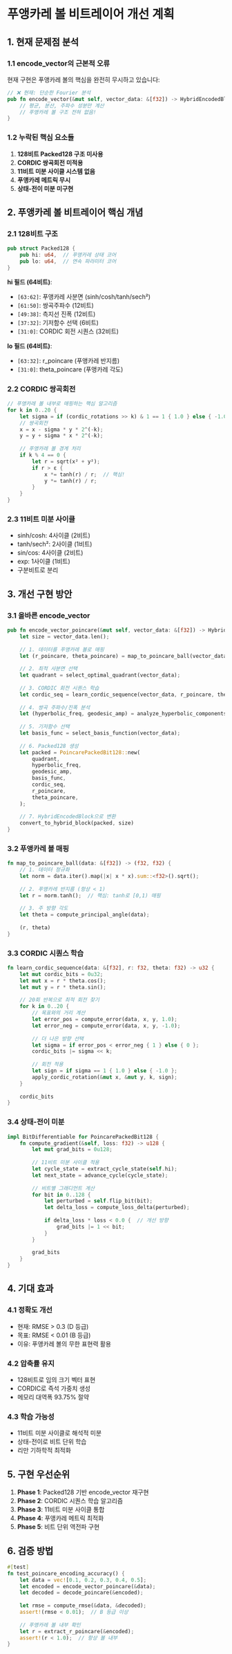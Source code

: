 # 푸앵카레 볼 비트레이어 개선 계획

## 1. 현재 문제점 분석

### 1.1 encode_vector의 근본적 오류
현재 구현은 푸앵카레 볼의 핵심을 완전히 무시하고 있습니다:

```rust
// ❌ 현재: 단순한 Fourier 분석
pub fn encode_vector(&mut self, vector_data: &[f32]) -> HybridEncodedBlock {
    // 평균, 분산, 주파수 성분만 계산
    // 푸앵카레 볼 구조 전혀 없음!
}
```

### 1.2 누락된 핵심 요소들
1. **128비트 Packed128 구조 미사용**
2. **CORDIC 쌍곡회전 미적용**
3. **11비트 미분 사이클 시스템 없음**
4. **푸앵카레 메트릭 무시**
5. **상태-전이 미분 미구현**

## 2. 푸앵카레 볼 비트레이어 핵심 개념

### 2.1 128비트 구조
```rust
pub struct Packed128 {
    pub hi: u64,  // 푸앵카레 상태 코어
    pub lo: u64,  // 연속 파라미터 코어
}
```

**hi 필드 (64비트)**:
- `[63:62]`: 푸앵카레 사분면 (sinh/cosh/tanh/sech²)
- `[61:50]`: 쌍곡주파수 (12비트)
- `[49:38]`: 측지선 진폭 (12비트)
- `[37:32]`: 기저함수 선택 (6비트)
- `[31:0]`: CORDIC 회전 시퀀스 (32비트)

**lo 필드 (64비트)**:
- `[63:32]`: r_poincare (푸앵카레 반지름)
- `[31:0]`: theta_poincare (푸앵카레 각도)

### 2.2 CORDIC 쌍곡회전
```rust
// 푸앵카레 볼 내부로 매핑하는 핵심 알고리즘
for k in 0..20 {
    let sigma = if (cordic_rotations >> k) & 1 == 1 { 1.0 } else { -1.0 };
    // 쌍곡회전
    x = x - sigma * y * 2^(-k);
    y = y + sigma * x * 2^(-k);
    
    // 푸앵카레 볼 경계 처리
    if k % 4 == 0 {
        let r = sqrt(x² + y²);
        if r > ε {
            x *= tanh(r) / r;  // 핵심!
            y *= tanh(r) / r;
        }
    }
}
```

### 2.3 11비트 미분 사이클
- sinh/cosh: 4사이클 (2비트)
- tanh/sech²: 2사이클 (1비트)  
- sin/cos: 4사이클 (2비트)
- exp: 1사이클 (1비트)
- 구분비트로 분리

## 3. 개선 구현 방안

### 3.1 올바른 encode_vector
```rust
pub fn encode_vector_poincare(&mut self, vector_data: &[f32]) -> HybridEncodedBlock {
    let size = vector_data.len();
    
    // 1. 데이터를 푸앵카레 볼로 매핑
    let (r_poincare, theta_poincare) = map_to_poincare_ball(vector_data);
    
    // 2. 최적 사분면 선택
    let quadrant = select_optimal_quadrant(vector_data);
    
    // 3. CORDIC 회전 시퀀스 학습
    let cordic_seq = learn_cordic_sequence(vector_data, r_poincare, theta_poincare);
    
    // 4. 쌍곡 주파수/진폭 분석
    let (hyperbolic_freq, geodesic_amp) = analyze_hyperbolic_components(vector_data);
    
    // 5. 기저함수 선택
    let basis_func = select_basis_function(vector_data);
    
    // 6. Packed128 생성
    let packed = PoincarePackedBit128::new(
        quadrant,
        hyperbolic_freq,
        geodesic_amp,
        basis_func,
        cordic_seq,
        r_poincare,
        theta_poincare,
    );
    
    // 7. HybridEncodedBlock으로 변환
    convert_to_hybrid_block(packed, size)
}
```

### 3.2 푸앵카레 볼 매핑
```rust
fn map_to_poincare_ball(data: &[f32]) -> (f32, f32) {
    // 1. 데이터 정규화
    let norm = data.iter().map(|x| x * x).sum::<f32>().sqrt();
    
    // 2. 푸앵카레 반지름 (항상 < 1)
    let r = norm.tanh();  // 핵심: tanh로 [0,1) 매핑
    
    // 3. 주 방향 각도
    let theta = compute_principal_angle(data);
    
    (r, theta)
}
```

### 3.3 CORDIC 시퀀스 학습
```rust
fn learn_cordic_sequence(data: &[f32], r: f32, theta: f32) -> u32 {
    let mut cordic_bits = 0u32;
    let mut x = r * theta.cos();
    let mut y = r * theta.sin();
    
    // 20회 반복으로 최적 회전 찾기
    for k in 0..20 {
        // 목표와의 거리 계산
        let error_pos = compute_error(data, x, y, 1.0);
        let error_neg = compute_error(data, x, y, -1.0);
        
        // 더 나은 방향 선택
        let sigma = if error_pos < error_neg { 1 } else { 0 };
        cordic_bits |= sigma << k;
        
        // 회전 적용
        let sign = if sigma == 1 { 1.0 } else { -1.0 };
        apply_cordic_rotation(&mut x, &mut y, k, sign);
    }
    
    cordic_bits
}
```

### 3.4 상태-전이 미분
```rust
impl BitDifferentiable for PoincarePackedBit128 {
    fn compute_gradient(&self, loss: f32) -> u128 {
        let mut grad_bits = 0u128;
        
        // 11비트 미분 사이클 적용
        let cycle_state = extract_cycle_state(self.hi);
        let next_state = advance_cycle(cycle_state);
        
        // 비트별 그래디언트 계산
        for bit in 0..128 {
            let perturbed = self.flip_bit(bit);
            let delta_loss = compute_loss_delta(perturbed);
            
            if delta_loss * loss < 0.0 {  // 개선 방향
                grad_bits |= 1 << bit;
            }
        }
        
        grad_bits
    }
}
```

## 4. 기대 효과

### 4.1 정확도 개선
- 현재: RMSE > 0.3 (D 등급)
- 목표: RMSE < 0.01 (B 등급)
- 이유: 푸앵카레 볼의 무한 표현력 활용

### 4.2 압축률 유지
- 128비트로 임의 크기 벡터 표현
- CORDIC로 즉석 가중치 생성
- 메모리 대역폭 93.75% 절약

### 4.3 학습 가능성
- 11비트 미분 사이클로 해석적 미분
- 상태-전이로 비트 단위 학습
- 리만 기하학적 최적화

## 5. 구현 우선순위

1. **Phase 1**: Packed128 기반 encode_vector 재구현
2. **Phase 2**: CORDIC 시퀀스 학습 알고리즘
3. **Phase 3**: 11비트 미분 사이클 통합
4. **Phase 4**: 푸앵카레 메트릭 최적화
5. **Phase 5**: 비트 단위 역전파 구현

## 6. 검증 방법

```rust
#[test]
fn test_poincare_encoding_accuracy() {
    let data = vec![0.1, 0.2, 0.3, 0.4, 0.5];
    let encoded = encode_vector_poincare(&data);
    let decoded = decode_poincare(&encoded);
    
    let rmse = compute_rmse(&data, &decoded);
    assert!(rmse < 0.01);  // B 등급 이상
    
    // 푸앵카레 볼 내부 확인
    let r = extract_r_poincare(&encoded);
    assert!(r < 1.0);  // 항상 볼 내부
}
``` 